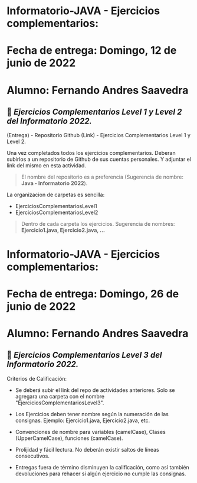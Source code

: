 # Informatorio-JAVA - Ejercicios complementarios: 
# Fecha de entrega: Domingo, 12 de junio de 2022
# Alumno: Fernando Andres Saavedra

## 📄  _Ejercicios Complementarios Level 1 y Level 2 del Informatorio 2022._

(Entrega) - Repositorio Github (Link) - Ejercicios Complementarios Level 1 y Level 2.

Una vez completados todos los ejercicios complementarios. Deberan subirlos a un repositorio de Github de sus cuentas personales. Y adjuntar el link del mismo en esta actividad.

>El nombre del repositorio es a preferencia (Sugerencia de nombre: **Java - Informatorio 2022**).

La organizacion de carpetas es sencilla:
* EjerciciosComplementariosLevel1
* EjerciciosComplementariosLevel2

>Dentro de cada carpeta los ejercicios. Sugerencia de nombres: **Ejercicio1.java, Ejercicio2.java, ...**

>>>>>>>>>>>>>>>>>>>>>>>>>>>>>>>>>>>>>>>>>>>>>>>>>>>>>>>>>>>>>>>>>>>>>>>>>>>>>>>>>>>>>>>>>>>>>>>>>>>>>>>>>>>>>

# Informatorio-JAVA - Ejercicios complementarios: 
# Fecha de entrega: Domingo, 26 de junio de 2022
# Alumno: Fernando Andres Saavedra
## 📄  _Ejercicios Complementarios Level 3 del Informatorio 2022._

Criterios de Calificación:
* Se deberá subir el link del repo de actividades anteriores. Solo se agregara una carpeta con el nombre "EjerciciosComplementariosLevel3".

* Los Ejercicios deben tener nombre según la numeración de las consignas. Ejemplo: Ejercicio1.java, Ejercicio2.java, etc.

* Convenciones de nombre para variables (camelCase), Clases (UpperCamelCase), funciones (camelCase).

* Prolijidad y fácil lectura. No deberán existir saltos de líneas consecutivos.

* Entregas fuera de término disminuyen la calificación, como así también devoluciones para rehacer si algún ejercicio no cumple las consignas.
